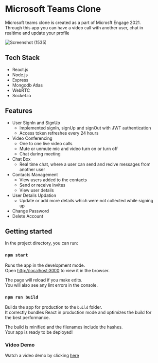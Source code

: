<h1>Microsoft Teams Clone</h1>

<p>Microsoft teams clone is created as a part of Microsft Engage 2021. Through this app you can have a video call with another user, chat in realtime and update your  profile</p>

![Screenshot (1535)](https://user-images.githubusercontent.com/67138216/125674023-65d19767-3031-49fd-ab26-0389c96c501f.png)

<h2>Tech Stack</h2>
<ul>
   <li>React.js</li>
   <li>Node.js</li>
   <li>Express</li>
   <li>Mongodb Atlas</li>
   <li>WebRTC</li>
   <li>Socket.io</li>
</ul>
<h2>Features</h2>
<ul>
  <li>User SignIn and SignUp
    <ul>
      <li>Implemented signIn, signUp and signOut with JWT authentication</li>
      <li>Access token refreshes every 24 hours</li>
    </ul>
  </li>
  <li>Video Conferencing
    <ul>
      <li>One to one live video calls</li>
      <li>Mute or unmute mic and video turn on or turn off</li>
      <li>Chat during meeting</li>
    </ul>
  </li>
  <li>Chat Box
    <ul>
      <li>Real time chat, where a user can send and recive messages from another user</li>
    </ul>
  </li>
  <li>Contacts Management
    <ul>
      <li>View users added to the contacts</li>
      <li>Send or receive invites</li>
      <li>View user details</li>
    </ul>
  </li>
  <li>User Details Updation
    <ul>
      <li>Update or add more details which were not collected while signing up</li>
    </ul>
  </li> 
  <li>Change Password</li>
  <li>Delete Account</li>
</ul>

<h2 id="availablescripts">Getting started</h2>

<p>In the project directory, you can run:</p>

<h3 id="npmstart"><code>npm start</code></h3>

<p>Runs the app in the development mode.<br>
Open <a href="http://localhost:3000">http://localhost:3000</a> to view it in the browser.</p>

<p>The page will reload if you make edits.<br>
You will also see any lint errors in the console.</p>

<h3 id="npmrunbuild"><code>npm run build</code></h3>

<p>Builds the app for production to the <code>build</code> folder.<br>
It correctly bundles React in production mode and optimizes the build for the best performance.</p>

<p>The build is minified and the filenames include the hashes.<br>
Your app is ready to be deployed!</p>

<h3>Video Demo</h3>
Watch a video demo by clicking <a href="https://youtu.be/gMYKnYnV6kA">here</a>

